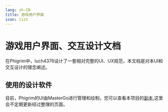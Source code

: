 ```yaml
---
lang: zh-CN
title: 游戏用户界面
icon: list
---
```


# 游戏用户界面、交互设计文档

在Phigrim中，luch4376设计了一套相对完整的UI、UX规范，本文档是对本UI和交互设计的理念阐述。

## 使用的设计软件

目前，Phigrim的UI由MasterGo进行管理和绘制，您可以查看本项目的[副本](https://baidu.com),这里会不定期更新经过整理的页面。
